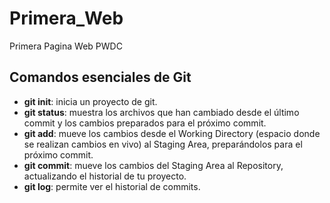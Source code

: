 # Primera_Web
 Primera Pagina Web PWDC

## Comandos esenciales de Git

- **git init**: inicia un proyecto de git.
- **git status**: muestra los archivos que han cambiado desde el último commit y los cambios preparados para el próximo commit.
- **git add**: mueve los cambios desde el Working Directory (espacio donde se realizan cambios en vivo) al Staging Area, preparándolos para el próximo commit.
- **git commit**: mueve los cambios del Staging Area al Repository, actualizando el historial de tu proyecto.
- **git log**: permite ver el historial de commits.